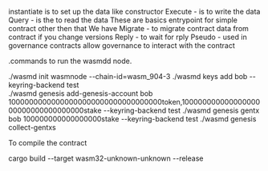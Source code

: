  instantiate  is to set up the data like constructor
Execute - is to write the data 
Query - is the to read the data
These are basics entrypoint for simple contract other then that 
We have 
Migrate - to migrate contract  data from contract  if you change versions
Reply - to wait for rply
Pseudo - used in governance contracts  allow governance to interact with the contract




.commands to run the wasmdd node.

./wasmd init wasmnode --chain-id=wasm_904-3 
./wasmd keys add bob --keyring-backend test                                                    
./wasmd genesis add-genesis-account bob 10000000000000000000000000000000000token,10000000000000000000000000000000000stake --keyring-backend test
./wasmd genesis gentx bob 100000000000000000stake --keyring-backend test 
./wasmd genesis collect-gentxs 


To compile the contract


 cargo build --target wasm32-unknown-unknown --release


